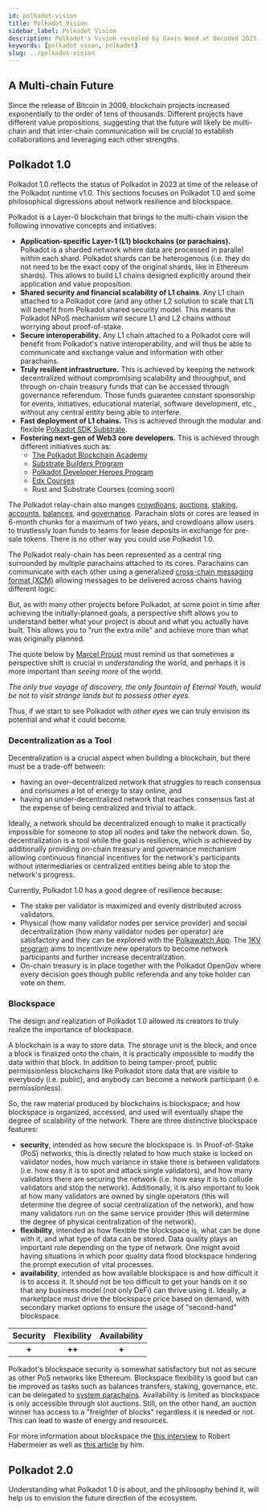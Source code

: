 ```yaml
---
id: polkadot-vision
title: Polkadot Vision
sidebar_label: Polkadot Vision
description: Polkadot's Vision revealed by Gavin Wood at Decoded 2023.
keywords: [polkadot vison, polkadot]
slug: ../polkadot-vision
---
```


## A Multi-chain Future

Since the release of Bitcoin in 2009, blockchain projects increased exponentially to the order of
tens of thousands. Different projects have different value propositions, suggesting that the future
will likely be multi-chain and that inter-chain communication will be crucial to establish
collaborations and leveraging each other strengths.

## Polkadot 1.0

Polkadot 1.0 reflects the status of Polkadot in 2023 at time of the release of the Polkadot runtime
v1.0. This sections focuses on Polkadot 1.0 and some philosophical digressions about network
resilience and blockspace.

Polkadot is a Layer-0 blockchain that brings to the multi-chain vision the following innovative
concepts and initiatives:

- **Application-specific Layer-1 (L1) blockchains (or parachains).** Polkadot is a sharded network
  where data are processed in parallel within each shard. Polkadot shards can be heterogenous (i.e.
  they do not need to be the exact copy of the original shards, like in Ethereum shards). This
  allows to build L1 chains designed explicitly around their application and value proposition.
- **Shared security and financial scalability of L1 chains**. Any L1 chain attached to a Polkadot
  core (and any other L2 solution to scale that L1) will benefit from Polkadot shared security
  model. This means the Polkadot NPoS mechanism will secure L1 and L2 chains without worrying about
  proof-of-stake.
- **Secure interoperability.** Any L1 chain attached to a Polkadot core will benefit from Polkadot's
  native interoperability, and will thus be able to communicate and exchange value and information
  with other parachains.
- **Truly resilient infrastructure.** This is achieved by keeping the network decentralized without
  compromising scalability and throughput, and through on-chain treasury funds that can be accessed
  through governance referendum. Those funds guarantee constant sponsorship for events, initiatives,
  educational material, software development, etc., without any central entity being able to
  interfere.
- **Fast deployment of L1 chains.** This is achieved through the modular and flexible
  [Polkadot SDK Substrate](./glossary.md#substrate).
- **Fostering next-gen of Web3 core developers.** This is achieved through different initiatives
  such as:
  - [The Polkadot Blockchain Academy](https://polkadot.network/development/academy/)
  - [Substrate Builders Program](./builders-program.md)
  - [Polkadot Developer Heroes Program](./dev-heroes.md)
  - [Edx Courses](https://www.edx.org/school/web3x)
  - Rust and Substrate Courses (coming soon)

The Polkadot relay-chain also manges [crowdloans](../learn/learn-crowdloans.md),
[auctions](../learn/learn-auction.md), [staking](../learn/learn-staking.md),
[accounts](./learn-accounts-index), [balances](../learn/learn-balance-transfers.md), and
[governance](../learn/learn-polkadot-opengov.md). Parachain slots or cores are leased in 6-month
chunks for a maximum of two years, and crowdloans allow users to trustlessly loan funds to teams for
lease deposits in exchange for pre-sale tokens. There is no other way you could use Polkadot 1.0.

The Polkadot realy-chain has been represented as a central ring surrounded by multiple parachains
attached to its cores. Parachains can communicate with each other using a generalized
[cross-chain messaging format (XCM)](./learn-xcm-index) allowing messages to be delivered across
chains having different logic.

But, as with many other projects before Polkadot, at some point in time after achieving the
initially-planned goals, a perspective shift allows you to understand better what your project is
about and what you actually have built. This allows you to "run the extra mile" and achieve more
than what was originally planned.

The quote below by [Marcel Proust](https://en.wikipedia.org/wiki/Marcel_Proust) must remind us that
sometimes a perspective shift is crucial in _understanding_ the world, and perhaps it is more
important than _seeing more_ of the world.

_The only true voyage of discovery, the only fountain of Eternal Youth, would be not to visit
strange lands but to possess other eyes._

Thus, if we start to see Polkadot with _other eyes_ we can truly envision its potential and what it
could become.

### Decentralization as a Tool

Decentralization is a crucial aspect when building a blockchain, but there must be a trade-off
between:

- having an over-decentralized network that struggles to reach consensus and consumes a lot of
  energy to stay online, and
- having an under-decentralized network that reaches consensus fast at the expense of being
  centralized and trivial to attack.

Ideally, a network should be decentralized enough to make it practically impossible for someone to
stop all nodes and take the network down. So, decentralization is a tool while the goal is
resilience, which is achieved by additionally providing on-chain treasury and governance mechanism
allowing continuous financial incentives for the network's participants without intermediaries or
centralized entities being able to stop the network's progress.

Currently, Polkadot 1.0 has a good degree of resilience because:

- The stake per validator is maximized and evenly distributed across validators.
- Physical (how many validator nodes per service provider) and social decentralization (how many
  validator nodes per operator) are satisfactory and they can be explored with the
  [Polkawatch App](https://polkadot.polkawatch.app/). The [1KV program](./thousand-validators.md)
  aims to incentivize new operators to become network participants and further increase
  decentralization.
- On-chain treasury is in place together with the Polkadot OpenGov where every decision goes though
  public referenda and any toke holder can vote on them.

### Blockspace

The design and realization of Polkadot 1.0 allowed its creators to truly realize the importance of
blockspace.

A blockchain is a way to store data. The storage unit is the block, and once a block is finalized
onto the chain, it is practically impossible to modify the data within that block. In addition to
being tamper-proof, public permissionless blockchains like Polkadot store data that are visible to
everybody (i.e. public), and anybody can become a network participant (i.e. permissionless).

So, the raw material produced by blockchains is blockspace; and how blockspace is organized,
accessed, and used will eventually shape the degree of scalability of the network. There are three
distinctive blockspace features:

- **security**, intended as how secure the blockspace is. In Proof-of-Stake (PoS) networks, this is
  directly related to how much stake is locked on validator nodes, how much variance in stake there
  is between validators (i.e. how easy it is to spot and attack single validators), and how many
  validators there are securing the network (i.e. how easy it is to collude validators and stop the
  network). Additionally, it is also important to look at how many validators are owned by single
  operators (this will determine the degree of social centralization of the network), and how many
  validators run on the same service provider (this will determine the degree of physical
  centralization of the network).
- **flexibility**, intended as how flexible the blockspace is, what can be done with it, and what
  type of data can be stored. Data quality plays an important role depending on the type of network.
  One might avoid having situations in which poor quality data flood blockspace hindering the prompt
  execution of vital processes.
- **availability**, intended as how available blockspace is and how difficult it is to access it. It
  should not be too difficult to get your hands on it so that any business model (not only DeFi) can
  thrive using it. Ideally, a marketplace must drive the blockspace price based on demand, with
  secondary market options to ensure the usage of "second-hand" blockspace.

| Security | Flexibility | Availability |
| :------: | :---------: | :----------: |
|  **+**   |   **++**    |    **+**     |

Polkadot's blockspace security is somewhat satisfactory but not as secure as other PoS networks like
Ethereum. Blockspace flexibility is good but can be improved as tasks such as balances transfers,
staking, governance, etc. can be delegated to [system parachains](../learn/learn-system-chains.md).
Availability is limited as blockspace is only accessible through slot auctions. Still, on the other
hand, an auction winner has access to a "freighter of blocks" regardless it is needed or not. This
can lead to waste of energy and resources.

For more information about blockspace the [this interview](https://youtu.be/e1vISppPwe4) to Robert
Habermeier as well as [this article](https://www.rob.tech/polkadot-blockspace-over-blockchains/) by
him.

## Polkadot 2.0

Understanding what Polkadot 1.0 is about, and the philosophy behind it, will help us to envision the
future direction of the ecosystem.
